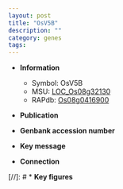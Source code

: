 ```yaml
---
layout: post
title: "OsV5B"
description: ""
category: genes
tags: 
---
```


* **Information**  
    + Symbol: OsV5B  
    + MSU: [LOC_Os08g32130](http://rice.uga.edu/cgi-bin/ORF_infopage.cgi?orf=LOC_Os08g32130)  
    + RAPdb: [Os08g0416900](http://rapdb.dna.affrc.go.jp/viewer/gbrowse_details/irgsp1?name=Os08g0416900)  

* **Publication**  

* **Genbank accession number**  

* **Key message**  

* **Connection**  

[//]: # * **Key figures**  


